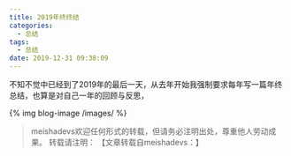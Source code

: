 ```yaml
---
title: 2019年终终结
categories:
  - 总结
tags:
  - 总结
date: 2019-12-31 09:38:09
---
```


不知不觉中已经到了2019年的最后一天，从去年开始我强制要求每年写一篇年终总结，也算是对自己一年的回顾与反思，
<!--more-->

{% img blog-image /images/ %}


> meishadevs欢迎任何形式的转载，但请务必注明出处，尊重他人劳动成果。
转载请注明： 【文章转载自meishadevs：[]()】